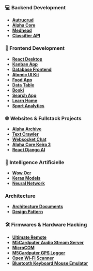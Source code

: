 ### 💻 Backend Development

- **[Autrucrud](https://github.com/geo-tp/AutoCrud)**
- **[Alpha Core](https://github.com/The-Alpha-Project/alpha-core)**
- **[Medhead](https://github.com/geo-tp/Medhead)**
- **[Classifier API](https://github.com/geo-tp/Image-Classifier-Django-API)**

### 🌄 Frontend Development

- **[React Desktop](https://github.com/geo-tp/React-Desktop)**
- **[Kanban App](https://github.com/geo-tp/DragDropKanban)**
- **[Database Frontend](https://github.com/geo-tp/053-Database-Frontend)**
- **[Atomic UI Kit](https://github.com/geo-tp/Atomic-Design-Blue-Wave-Ui-Kit)**
- **[Food App](https://github.com/geo-tp/Ohmyfood)**
- **[Data Table](https://github.com/geo-tp/React-Typescript-Data-Table)**
- **[Booki](https://github.com/geo-tp/Booki)**
- **[Search App](https://github.com/geo-tp/Les-Petits-Plats)**
- **[Learn Home](https://github.com/geo-tp/Learn-Home)**
- **[Sport Analytics](https://github.com/geo-tp/SportSee)**

### 🌐 Websites & Fullstack Projects

- **[Alpha Archive](https://github.com/geo-tp/Alpha-archives-website)**
- **[Text Crawler](https://github.com/geo-tp/Text-Crawler-Website)**
- **[Websocket Chat](https://github.com/geo-tp/Websocket-Chat)**
- **[Alpha Core Keira 3](https://github.com/geo-tp/Alpha-Core-Keira3)**
- **[React Django AI](https://github.com/geo-tp/React-Django-AI)**

### 🤖 Intelligence Artificielle

- **[Wow Ocr](https://github.com/geo-tp/wow-ocr)**
- **[Keras Models](https://github.com/geo-tp/Keras-Colaboratory-Models)**
- **[Neural Network](https://github.com/geo-tp/Simple-Neural-Network)**

### Architecture

- **[Architecture Documents](https://github.com/geo-tp/Software-Architecture)**
- **[Design Pattern](https://github.com/geo-tp/TypeScript-Design-Patterns)**

### 🛠️ Firmwares & Hardware Hacking

- **[Ultimate Remote](https://github.com/geo-tp/Ultimate-Remote)**
- **[M5Cardputer Audio Stream Server](https://github.com/geo-tp/M5Cardputer-Audio-Stream-Server)**
- **[MicroCOM](https://github.com/geo-tp/MicroCOM)**
- **[M5Cardputer GPS Logger](https://github.com/geo-tp/M5Cardputer-GPS-Logger)**
- **[Open Wi-Fi Scanner](https://github.com/geo-tp/Open-Wifi-Scanner)**
- **[Bluetooth Keyboard Mouse Emulator](https://github.com/geo-tp/Bluetooth-Keyboard-Mouse-Emulator)**


